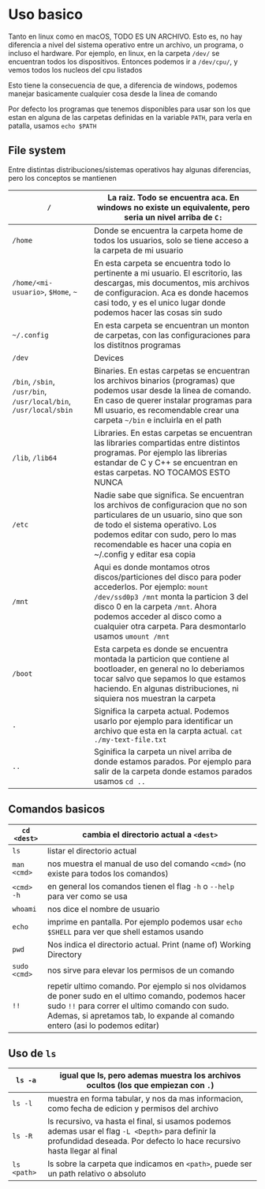 # Uso basico

Tanto en linux como en macOS, TODO ES UN ARCHIVO. Esto es, no hay diferencia a nivel del sistema operativo entre un archivo, un programa, o incluso el hardware. Por ejemplo, en linux, en la carpeta `/dev/` se encuentran todos los dispositivos. Entonces podemos ir a `/dev/cpu/`, y vemos todos los nucleos del cpu listados

Esto tiene la consecuencia de que, a diferencia de windows, podemos manejar basicamente cualquier cosa desde la linea de comando

Por defecto los programas que tenemos disponibles para usar son los que estan en alguna de las carpetas definidas en la variable `PATH`, para verla en patalla, usamos `echo $PATH`

## File system

Entre distintas distribuciones/sistemas operativos hay algunas diferencias, pero los conceptos se mantienen

| `/` | La raiz. Todo se encuentra aca. En windows no existe un equivalente, pero seria un nivel arriba de `C:` |
| --- | --- |
| `/home` | Donde se encuentra la carpeta home de todos los usuarios, solo se tiene acceso a la carpeta de mi usuario |
| `/home/<mi-usuario>`, `$Home`, `~` | En esta carpeta se encuentra todo lo pertinente a mi usuario. El escritorio, las descargas, mis documentos, mis archivos de configuracion. Aca es donde hacemos casi todo, y es el unico lugar donde podemos hacer las cosas sin sudo |
| `~/.config` | En esta carpeta se encuentran un monton de carpetas, con las configuraciones para los distitnos programas |
| `/dev` | Devices |
| `/bin`, `/sbin`, `/usr/bin`, `/usr/local/bin`, `/usr/local/sbin`| Binaries. En estas carpetas se encuentran los archivos binarios (programas) que podemos usar desde la linea de comando. En caso de querer instalar programas para MI usuario, es recomendable crear una carpeta `~/bin` e incluirla en el path |
| `/lib`, `/lib64` | Libraries. En estas carpetas se encuentran las libraries compartidas entre distintos programas. Por ejemplo las librerias estandar de C y C++ se encuentran en estas carpetas. NO TOCAMOS ESTO NUNCA |
| `/etc` | Nadie sabe que significa. Se encuentran los archivos de configuracion que no son particulares de un usuario, sino que son de todo el sistema operativo. Los podemos editar con sudo, pero lo mas recomendable es hacer una copia en ~/.config y editar esa copia |
| `/mnt` | Aqui es donde montamos otros discos/particiones del disco para poder accederlos. Por ejemplo: `mount /dev/ssd0p3 /mnt` monta la particion 3 del disco 0 en la carpeta `/mnt`. Ahora podemos acceder al disco como a cualquier otra carpeta. Para desmontarlo usamos `umount /mnt`  |
| `/boot` | Esta carpeta es donde se encuentra montada la particion que contiene al bootloader, en general no lo deberiamos tocar salvo que sepamos lo que estamos haciendo. En algunas distribuciones, ni siquiera nos muestran la carpeta |
| `.` | Significa la carpeta actual. Podemos usarlo por ejemplo para identificar un archivo que esta en la carpta actual. `cat ./my-text-file.txt` |
| `..` | Sginifica la carpeta un nivel arriba de donde estamos parados. Por ejemplo para salir de la carpeta donde estamos parados usamos `cd ..` |

## Comandos basicos

| `cd <dest>` | cambia el directorio actual a `<dest>` |
| --- | --- |
| `ls` | listar el directorio actual |
| `man <cmd>` | nos muestra el manual de uso del comando `<cmd>` (no existe para todos los comandos) |
| `<cmd> -h` | en general los comandos tienen el flag `-h` o `--help` para ver como se usa |
| `whoami` | nos dice el nombre de usuario |
| `echo` | imprime en pantalla. Por ejemplo podemos usar `echo $SHELL` para ver que shell estamos usando |
| `pwd` | Nos indica el directorio actual. Print (name of) Working Directory |
| `sudo <cmd>` | nos sirve para elevar los permisos de un comando |
| `!!` | repetir ultimo comando. Por ejemplo si nos olvidamos de poner sudo en el ultimo comando, podemos hacer sudo `!!` para correr el ultimo comando con sudo. Ademas, si apretamos tab, lo expande al comando entero (asi lo podemos editar) |

## Uso de `ls`

| `ls -a` | igual que ls, pero ademas muestra los archivos ocultos (los que empiezan con `.`) |
| --- | --- |
| `ls -l` | muestra en forma tabular, y nos da mas informacion, como fecha de edicion y permisos del archivo |
| `ls -R` | ls recursivo, va hasta el final, si usamos podemos ademas usar el flag `-L <Depth>` para definir la profundidad deseada. Por defecto lo hace recursivo hasta llegar al final |
| `ls <path>` | ls sobre la carpeta que indicamos en `<path>`, puede ser un path relativo o absoluto |
